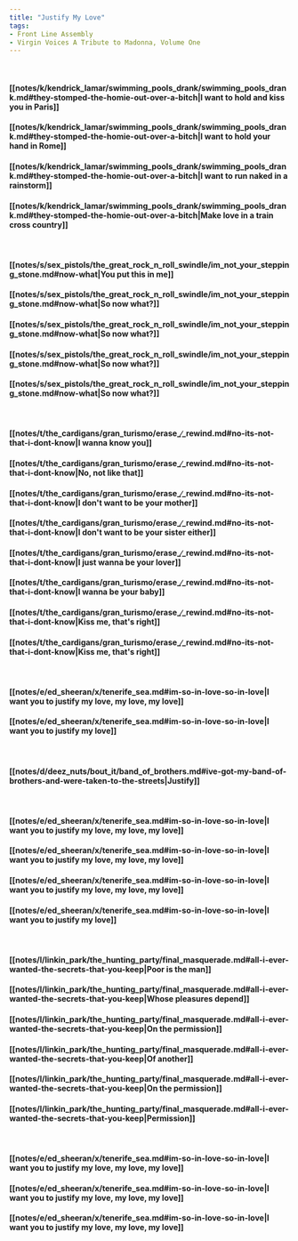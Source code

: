 ```yaml
---
title: "Justify My Love"
tags:
- Front Line Assembly
- Virgin Voices A Tribute to Madonna, Volume One
---
```

&nbsp;
#### [[notes/k/kendrick_lamar/swimming_pools_drank/swimming_pools_drank.md#they-stomped-the-homie-out-over-a-bitch|I want to hold and kiss you in Paris]]
#### [[notes/k/kendrick_lamar/swimming_pools_drank/swimming_pools_drank.md#they-stomped-the-homie-out-over-a-bitch|I want to hold your hand in Rome]]
#### [[notes/k/kendrick_lamar/swimming_pools_drank/swimming_pools_drank.md#they-stomped-the-homie-out-over-a-bitch|I want to run naked in a rainstorm]]
#### [[notes/k/kendrick_lamar/swimming_pools_drank/swimming_pools_drank.md#they-stomped-the-homie-out-over-a-bitch|Make love in a train cross country]]
&nbsp;
#### [[notes/s/sex_pistols/the_great_rock_n_roll_swindle/im_not_your_stepping_stone.md#now-what|You put this in me]]
#### [[notes/s/sex_pistols/the_great_rock_n_roll_swindle/im_not_your_stepping_stone.md#now-what|So now what?]]
#### [[notes/s/sex_pistols/the_great_rock_n_roll_swindle/im_not_your_stepping_stone.md#now-what|So now what?]]
#### [[notes/s/sex_pistols/the_great_rock_n_roll_swindle/im_not_your_stepping_stone.md#now-what|So now what?]]
#### [[notes/s/sex_pistols/the_great_rock_n_roll_swindle/im_not_your_stepping_stone.md#now-what|So now what?]]
&nbsp;
#### [[notes/t/the_cardigans/gran_turismo/erase_∕_rewind.md#no-its-not-that-i-dont-know|I wanna know you]]
#### [[notes/t/the_cardigans/gran_turismo/erase_∕_rewind.md#no-its-not-that-i-dont-know|No, not like that]]
#### [[notes/t/the_cardigans/gran_turismo/erase_∕_rewind.md#no-its-not-that-i-dont-know|I don't want to be your mother]]
#### [[notes/t/the_cardigans/gran_turismo/erase_∕_rewind.md#no-its-not-that-i-dont-know|I don't want to be your sister either]]
#### [[notes/t/the_cardigans/gran_turismo/erase_∕_rewind.md#no-its-not-that-i-dont-know|I just wanna be your lover]]
#### [[notes/t/the_cardigans/gran_turismo/erase_∕_rewind.md#no-its-not-that-i-dont-know|I wanna be your baby]]
#### [[notes/t/the_cardigans/gran_turismo/erase_∕_rewind.md#no-its-not-that-i-dont-know|Kiss me, that's right]]
#### [[notes/t/the_cardigans/gran_turismo/erase_∕_rewind.md#no-its-not-that-i-dont-know|Kiss me, that's right]]
&nbsp;
#### [[notes/e/ed_sheeran/x/tenerife_sea.md#im-so-in-love-so-in-love|I want you to justify my love, my love, my love]]
#### [[notes/e/ed_sheeran/x/tenerife_sea.md#im-so-in-love-so-in-love|I want you to justify my love]]
&nbsp;
#### [[notes/d/deez_nuts/bout_it/band_of_brothers.md#ive-got-my-band-of-brothers-and-were-taken-to-the-streets|Justify]]
&nbsp;
#### [[notes/e/ed_sheeran/x/tenerife_sea.md#im-so-in-love-so-in-love|I want you to justify my love, my love, my love]]
#### [[notes/e/ed_sheeran/x/tenerife_sea.md#im-so-in-love-so-in-love|I want you to justify my love, my love, my love]]
#### [[notes/e/ed_sheeran/x/tenerife_sea.md#im-so-in-love-so-in-love|I want you to justify my love, my love, my love]]
#### [[notes/e/ed_sheeran/x/tenerife_sea.md#im-so-in-love-so-in-love|I want you to justify my love]]
&nbsp;
#### [[notes/l/linkin_park/the_hunting_party/final_masquerade.md#all-i-ever-wanted-the-secrets-that-you-keep|Poor is the man]]
#### [[notes/l/linkin_park/the_hunting_party/final_masquerade.md#all-i-ever-wanted-the-secrets-that-you-keep|Whose pleasures depend]]
#### [[notes/l/linkin_park/the_hunting_party/final_masquerade.md#all-i-ever-wanted-the-secrets-that-you-keep|On the permission]]
#### [[notes/l/linkin_park/the_hunting_party/final_masquerade.md#all-i-ever-wanted-the-secrets-that-you-keep|Of another]]
#### [[notes/l/linkin_park/the_hunting_party/final_masquerade.md#all-i-ever-wanted-the-secrets-that-you-keep|On the permission]]
#### [[notes/l/linkin_park/the_hunting_party/final_masquerade.md#all-i-ever-wanted-the-secrets-that-you-keep|Permission]]
&nbsp;
#### [[notes/e/ed_sheeran/x/tenerife_sea.md#im-so-in-love-so-in-love|I want you to justify my love, my love, my love]]
#### [[notes/e/ed_sheeran/x/tenerife_sea.md#im-so-in-love-so-in-love|I want you to justify my love, my love, my love]]
#### [[notes/e/ed_sheeran/x/tenerife_sea.md#im-so-in-love-so-in-love|I want you to justify my love, my love, my love]]
